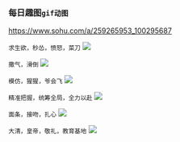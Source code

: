 ### 每日趣图`gif动图`
https://www.sohu.com/a/259265953_100295687

`求生欲，秒怂，愤怒，菜刀`
![](http://5b0988e595225.cdn.sohucs.com/images/20181013/3be2bfd8e71d4cd6ba5bdba5d65d5b6c.gif)

`撒气，滑倒`
![](http://5b0988e595225.cdn.sohucs.com/images/20181013/632163b9196342c19f54a05320e40933.gif)

`模仿，猩猩，爷会飞`
![](http://5b0988e595225.cdn.sohucs.com/images/20181013/c0358a5da48f4a04bf851f6642681862.gif)

`精准把握，统筹全局，全力以赴`
![](http://5b0988e595225.cdn.sohucs.com/images/20181013/6a98f510e74f4ecd827b9cdddbb45b1c.gif)

`面条，接吻，扎心`
![](http://5b0988e595225.cdn.sohucs.com/images/20181013/1be7a28fdd9846469a85a665839f5362.gif)

`大清，皇帝，敬礼，教育基地`
![](http://5b0988e595225.cdn.sohucs.com/images/20181013/e91c91b2131e468aa4166408afafd1ce.gif)
